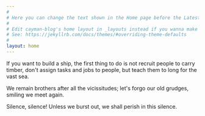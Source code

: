 ```yaml
---
#
# Here you can change the text shown in the Home page before the Latest Posts section.
#
# Edit cayman-blog's home layout in _layouts instead if you wanna make some changes
# See: https://jekyllrb.com/docs/themes/#overriding-theme-defaults
#
layout: home
---
```


If you want to build a ship, the first thing to do is not recruit people to carry timber, don't assign tasks and jobs to people, but teach them to long for the vast sea.

We remain brothers after all the vicissitudes; let's forgo our old grudges, smiling we meet again.

Silence, silence! Unless we burst out, we shall perish in this silence.
